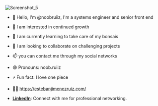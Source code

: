 ![Screenshot_5](https://github.com/user-attachments/assets/3fb54844-0ea5-4877-89a2-9dd02be8b32e)

- 👋 Hello, I'm @noobruiiz, I'm a systems engineer and senior front end
- 👀 I am interested in continued growth
- 🌱 I am currently learning to take care of my bonsais
- 💞️ I am looking to collaborate on challenging projects
- 📫 you can contact me through my social networks
- 😄 Pronouns: noob.ruiiz
- ⚡ Fun fact: I love one piece
- 👨‍💻 https://estebanjimenezruiz.com/

-  **[LinkedIn](https://www.linkedin.com/in/estebanjimenezruiz/)**: Connect with me for professional networking.
